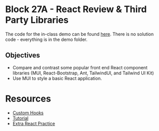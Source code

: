 # Block 27A - React Review & Third Party Libraries

The code for the in-class demo can be found [here](./react-review-events). There is no solution code - everything is in the demo folder.

## Objectives
* Compare and contrast some popular front end React component libraries (MUI, React-Bootstrap, Ant, TailwindUI, and Tailwind UI Kit)
* Use MUI to style a basic React application.

# Resources
* [Custom Hooks](https://react.dev/learn/reusing-logic-with-custom-hooks#custom-hooks-sharing-logic-between-components)
* [Tutorial](https://www.youtube.com/watch?v=SqcY0GlETPk)
* [Extra React Practice](https://reactpractice.dev/)
